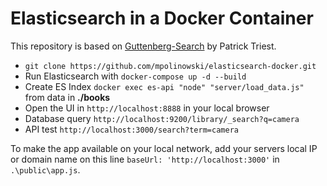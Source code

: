 # Elasticsearch in a Docker Container

This repository is based on [Guttenberg-Search](https://github.com/mpolinowski/Guttenberg-Search) by Patrick Triest.


* `git clone https://github.com/mpolinowski/elasticsearch-docker.git`
* Run Elasticsearch with `docker-compose up -d --build`
* Create ES Index `docker exec es-api "node" "server/load_data.js"` from data in __./books__
* Open the UI in `http://localhost:8888` in your local browser
* Database query `http://localhost:9200/library/_search?q=camera`
* API test `http://localhost:3000/search?term=camera`


To make the app available on your local network, add your servers local IP or domain name on this line `baseUrl: 'http://localhost:3000'` in `.\public\app.js`.